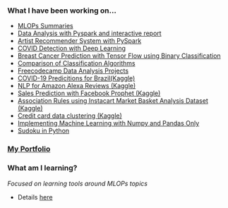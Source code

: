 



### What I have been working on...
 - [MLOPs Summaries](https://github.com/mlfa03/MLOPs)
 - [Data Analysis with Pyspark and interactive report](https://github.com/mlfa03/mlfa03/blob/main/RequestAPI_EDA.ipynb)
 - [Artist Recommender System with PySpark](https://github.com/mlfa03/Data-Science-Projects/tree/main/Arts/Last_fm%20Recommendation%20System)
 - [COVID Detection with Deep Learning](https://github.com/mlfa03/Data-Science-Projects/tree/main/Health%20Data/COVID-Detection-DeepLearning)
 - [Breast Cancer Prediction with Tensor Flow using Binary Classification](https://www.kaggle.com/marianaalm/breastcancer-tf)
 - [Comparison of Classification Algorithms](https://github.com/mlfa03/Comparison_MLAlgorithms/tree/main/ML_Classification)
 - [Freecodecamp Data Analysis Projects](https://github.com/mlfa03/Freecodecamp_Projects/tree/main/FCC_Data_Analysis)
 - [COVID-19 Predicitions for Brazil(Kaggle)](https://github.com/mlfa03/Kaggle_projects/tree/main/Novel_C19_dataset_nov20)
 - [NLP for Amazon Alexa Reviews (Kaggle)](https://www.kaggle.com/marianaalm/nlpfromamazonalexa)
 - [Sales Prediction with Facebook Prophet (Kaggle)](https://www.kaggle.com/marianaalm/rossman-sales-fbphophet)
 - [Association Rules using Instacart Market Basket Analysis Dataset (Kaggle) ](https://www.kaggle.com/marianaalm/association-rules-instacart)
 - [Credit card data clustering (Kaggle)](https://www.kaggle.com/marianaalm/creditcard-clustering)
 - [Implementing Machine Learning with Numpy and Pandas Only](https://github.com/mlfa03/MLAlgorithms/tree/main/ML_Numpy_Pandas)
 - [Sudoku in Python](https://github.com/mlfa03/AI_Python)


### [My Portfolio](https://mlfaportfolio.wordpress.com/home-2/)


### What am I learning?  

 *Focused on learning tools around MLOPs topics*
 - Details [here](https://github.com/mlfa03/MyCourses)




